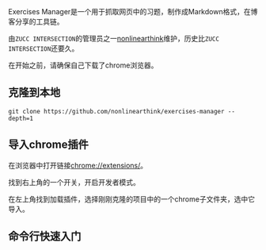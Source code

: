 Exercises Manager是一个用于抓取网页中的习题，制作成Markdown格式，在博客分享的工具链。

由`ZUCC INTERSECTION`的管理员之一[nonlinearthink](https://github.com/nonlinearthink)维护，历史比`ZUCC INTERSECTION`还要久。

在开始之前，请确保自己下载了chrome浏览器。

## 克隆到本地

```
git clone https://github.com/nonlinearthink/exercises-manager --depth=1
```

## 导入chrome插件

在浏览器中打开链接[chrome://extensions/](chrome://extensions/)。

找到右上角的一个开关，开启开发者模式。

在左上角找到加载插件，选择刚刚克隆的项目中的一个chrome子文件夹，选中它导入。

## 命令行快速入门

